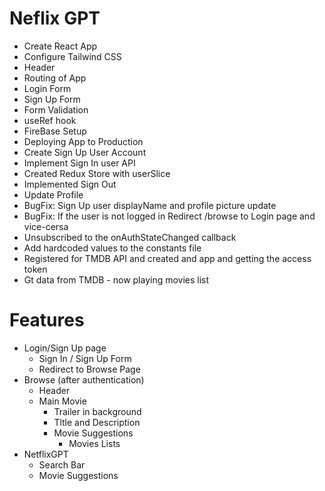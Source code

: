 # Neflix GPT

- Create React App
- Configure Tailwind CSS
- Header
- Routing of App
- Login Form
- Sign Up Form
- Form Validation
- useRef hook
- FireBase Setup
- Deploying App to Production
- Create Sign Up User Account
- Implement Sign In user API
- Created Redux Store with userSlice
- Implemented Sign Out
- Update Profile
- BugFix: Sign Up user displayName and profile picture update
- BugFix: If the user is not logged in Redirect /browse to Login page and vice-cersa
- Unsubscribed to the onAuthStateChanged callback
- Add hardcoded values to the constants file
- Registered for TMDB API and created and app and getting the access token
- Gt data from TMDB - now playing movies list

# Features

- Login/Sign Up page
  - Sign In / Sign Up Form
  - Redirect to Browse Page
- Browse (after authentication)
  - Header
  - Main Movie
    - Trailer in background
    - Tltle and Description
    - Movie Suggestions
      - Movies Lists
- NetflixGPT
  - Search Bar
  - Movie Suggestions
